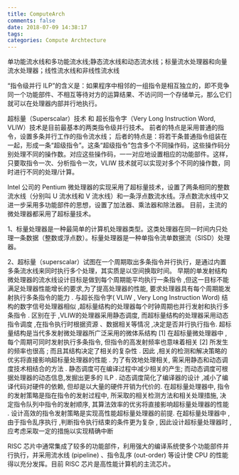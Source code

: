 ```yaml
---
title: ComputeArch
comments: false
date: 2018-07-09 14:38:17
tags:
categories: Compute Archtecture
---
```


单功能流水线和多功能流水线;静态流水线和动态流水线；标量流水处理器和向量流水处理器；线性流水线和非线性流水线

“指令级并行 ILP”的含义是：如果程序中相邻的一组指令是相互独立的，即不竞争同一个功能部件、不相互等待对方的运算结果、不访问同一个存储单元，那么它们就可以在处理器内部并行地执行。

超标量（Superscalar）技术 和 超长指令字（Very Long Instruction Word, VLIW）技术是目前最基本的两类指令级并行技术。
前者的特点是采用普通的指令，设置多条并行工作的指令流水线；
后者的特点是：将若干条普通指令组装在一起，形成一条“超级指令”。这条“超级指令”包含多个不同操作码，这些操作码分别处理不同的操作数。对应这些操作码，一一对应地设置相应的功能部件。这样，只要取指令一次、分析指令一次，VLIW 技术就可以实现对多个不同的操作数，同时进行不同的处理/计算。


Intel 公司的 Pentium 微处理器的实现采用了超标量技术，设置了两条相同的整数流水线（分别叫 U 流水线和 V 流水线）和一条浮点数流水线。浮点数流水线中又进一步采用多功能部件的思想，设置了加法器、乘法器和除法器。
目前，主流的微处理器都采用了超标量技术。



1、标量处理器是一种最简单的计算机处理器类型。这类处理器在同一时间内只处理一条数据（整数或浮点数）。标量处理器是一种单指令流单数据流（SISD）处理器。

2、超标量（superscalar）试图在一个周期取出多条指令并行执行，是通过内置多条流水线来同时执行多个处理，其实质是以空间换取时间。
早期的单发射结构微处理器的流水线设计目标是做到每个周期能平均执行一条指令 ,但这一目标不能满足处理器性能增长的要求,为了提高处理器的性能, 要求处理器具有每个周期能发射执行多条指令的能力 . 与超长指令字( VLIW , Very Long Instruction Word) 结构的数字信号处理器相似 ,超标量结构的处理器每个时钟周期也并行发射和执行多条指令 . 区别在于 ,VLIW的处理器采用静态调度, 而超标量结构的处理器采用动态指令调度 ,在指令执行时根据资源 、数据相关等情况 ,决定是否并行执行指令. 超标量结构是当代多发射微处理器所广泛采用的微体系结构 [1] 
在超标量微处理器中 ,每个周期可同时发射执行多条指令, 但指令的高发射频率也意味着相关 [2]  所发生的频率也很高 ; 而且其结构决定了相关的复杂性 . 因此 ,相关的检测和解决策略的优劣将直接影响超标量处理器的性能 . 为了有效地处理相关, 需采用静态和动态调度技术相结合的方法 . 静态调度可在编译过程中减少相关的产生; 而动态调度可根据处理器的动态信息,发掘出更多的 ILP . 动态调度简化了编译器的设计 ,减小了编译代码对硬件的依赖, 但却是以大量的硬件开销为代价的.
在超标量处理器中, 指令的发射策略是指在指令的发射过程中, 所采取的相关检测方法和相关处理措施, 决定指令队列中指令的发射顺序, 其算法效率的优劣将直接影响超标量处理器的性能 . 设计高效的指令发射策略是实现高性能超标量处理器的前提. 在超标量处理器中 ,由于指令乱序执行 ,判断指令执行结束的条件更为复杂 , 因此设计超标量处理器时 ,应考虑采取一定的措施以实现精确中断


RISC 芯片中通常集成了较多的功能部件，利用强大的编译系统使多个功能部件并行执行，并采用流水线 (pipeline) 、指令乱序 (out-order) 等设计使 CPU 的性能得以充分发挥。目前 RISC 芯片是高性能计算机的主流芯片。

